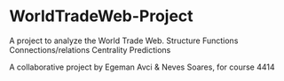 # WorldTradeWeb-Project
A project to analyze the World Trade Web. 
Structure
Functions
Connections/relations
Centrality
Predictions

A collaborative project by Egeman Avci & Neves Soares, for course 4414
